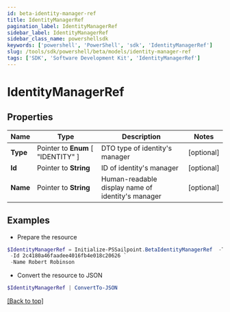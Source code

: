 ```yaml
---
id: beta-identity-manager-ref
title: IdentityManagerRef
pagination_label: IdentityManagerRef
sidebar_label: IdentityManagerRef
sidebar_class_name: powershellsdk
keywords: ['powershell', 'PowerShell', 'sdk', 'IdentityManagerRef'] 
slug: /tools/sdk/powershell/beta/models/identity-manager-ref
tags: ['SDK', 'Software Development Kit', 'IdentityManagerRef']
---
```



# IdentityManagerRef

## Properties

Name | Type | Description | Notes
------------ | ------------- | ------------- | -------------
**Type** |  Pointer to  **Enum** [  "IDENTITY" ] | DTO type of identity's manager | [optional] 
**Id** |  Pointer to **String** | ID of identity's manager | [optional] 
**Name** |  Pointer to **String** | Human-readable display name of identity's manager | [optional] 

## Examples

- Prepare the resource
```powershell
$IdentityManagerRef = Initialize-PSSailpoint.BetaIdentityManagerRef  -Type IDENTITY `
 -Id 2c4180a46faadee4016fb4e018c20626 `
 -Name Robert Robinson
```

- Convert the resource to JSON
```powershell
$IdentityManagerRef | ConvertTo-JSON
```


[[Back to top]](#) 

